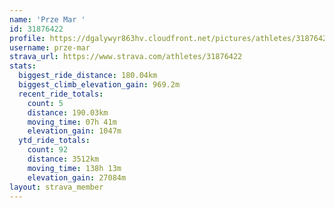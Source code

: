 ```yaml
---
name: 'Prze Mar '
id: 31876422
profile: https://dgalywyr863hv.cloudfront.net/pictures/athletes/31876422/22548952/4/large.jpg
username: prze-mar
strava_url: https://www.strava.com/athletes/31876422
stats:
  biggest_ride_distance: 180.04km
  biggest_climb_elevation_gain: 969.2m
  recent_ride_totals:
    count: 5
    distance: 190.03km
    moving_time: 07h 41m
    elevation_gain: 1047m
  ytd_ride_totals:
    count: 92
    distance: 3512km
    moving_time: 138h 13m
    elevation_gain: 27084m
layout: strava_member
--- 
```

